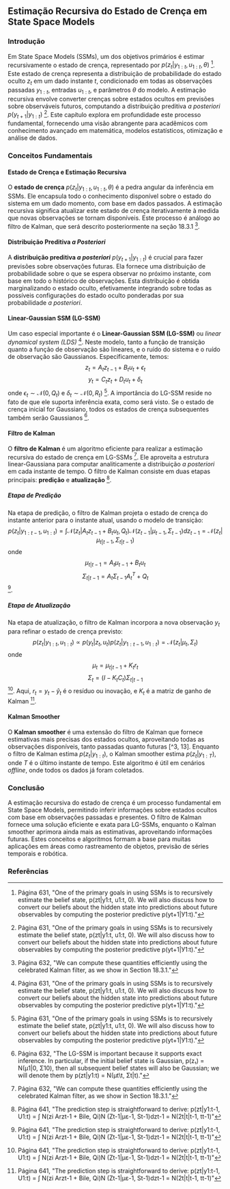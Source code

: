 ## Estimação Recursiva do Estado de Crença em State Space Models

### Introdução
Em State Space Models (SSMs), um dos objetivos primários é estimar recursivamente o estado de crença, representado por $p(z_t | y_{1:t}, u_{1:t}, \theta)$ [^1]. Este estado de crença representa a distribuição de probabilidade do estado oculto $z_t$ em um dado instante *t*, condicionado em todas as observações passadas $y_{1:t}$, entradas $u_{1:t}$, e parâmetros $\theta$ do modelo. A estimação recursiva envolve converter crenças sobre estados ocultos em previsões sobre observáveis futuros, computando a distribuição preditiva *a posteriori* $p(y_{t+1} | y_{1:t})$ [^1]. Este capítulo explora em profundidade este processo fundamental, fornecendo uma visão abrangente para acadêmicos com conhecimento avançado em matemática, modelos estatísticos, otimização e análise de dados.

### Conceitos Fundamentais

#### Estado de Crença e Estimação Recursiva
O **estado de crença** $p(z_t | y_{1:t}, u_{1:t}, \theta)$ é a pedra angular da inferência em SSMs. Ele encapsula todo o conhecimento disponível sobre o estado do sistema em um dado momento, com base em dados passados. A estimação recursiva significa atualizar este estado de crença iterativamente à medida que novas observações se tornam disponíveis.  Este processo é análogo ao filtro de Kalman, que será descrito posteriormente na seção 18.3.1 [^3].

#### Distribuição Preditiva *a Posteriori*
A **distribuição preditiva *a posteriori*** $p(y_{t+1} | y_{1:t})$ é crucial para fazer previsões sobre observações futuras. Ela fornece uma distribuição de probabilidade sobre o que se espera observar no próximo instante, com base em todo o histórico de observações. Esta distribuição é obtida marginalizando o estado oculto, efetivamente integrando sobre todas as possíveis configurações do estado oculto ponderadas por sua probabilidade *a posteriori*.

#### Linear-Gaussian SSM (LG-SSM)
Um caso especial importante é o **Linear-Gaussian SSM (LG-SSM)** ou *linear dynamical system (LDS)* [^1]. Neste modelo, tanto a função de transição quanto a função de observação são lineares, e o ruído do sistema e o ruído de observação são Gaussianos. Especificamente, temos:
$$z_t = A_t z_{t-1} + B_t u_t + \epsilon_t$$
$$y_t = C_t z_t + D_t u_t + \delta_t$$
onde $\epsilon_t \sim \mathcal{N}(0, Q_t)$ e $\delta_t \sim \mathcal{N}(0, R_t)$ [^1].  A importância do LG-SSM reside no fato de que ele suporta inferência exata, como será visto. Se o estado de crença inicial for Gaussiano, todos os estados de crença subsequentes também serão Gaussianos [^2].

#### Filtro de Kalman
O **filtro de Kalman** é um algoritmo eficiente para realizar a estimação recursiva do estado de crença em LG-SSMs [^3]. Ele aproveita a estrutura linear-Gaussiana para computar analiticamente a distribuição *a posteriori* em cada instante de tempo. O filtro de Kalman consiste em duas etapas principais: **predição** e **atualização** [^11].

##### Etapa de Predição
Na etapa de predição, o filtro de Kalman projeta o estado de crença do instante anterior para o instante atual, usando o modelo de transição:
$$p(z_t | y_{1:t-1}, u_{1:t}) = \int \mathcal{N}(z_t | A_t z_{t-1} + B_t u_t, Q_t) \mathcal{N}(z_{t-1} | \mu_{t-1}, \Sigma_{t-1}) dz_{t-1} = \mathcal{N}(z_t | \mu_{t|t-1}, \Sigma_{t|t-1})$$
onde
$$\mu_{t|t-1} = A_t \mu_{t-1} + B_t u_t$$
$$\Sigma_{t|t-1} = A_t \Sigma_{t-1} A_t^T + Q_t$$
[^11].

##### Etapa de Atualização
Na etapa de atualização, o filtro de Kalman incorpora a nova observação $y_t$ para refinar o estado de crença previsto:
$$p(z_t | y_{1:t}, u_{1:t}) \propto p(y_t | z_t, u_t) p(z_t | y_{1:t-1}, u_{1:t}) = \mathcal{N}(z_t | \mu_t, \Sigma_t)$$
onde
$$\mu_t = \mu_{t|t-1} + K_t r_t$$
$$\Sigma_t = (I - K_t C_t) \Sigma_{t|t-1}$$
[^11]. Aqui, $r_t = y_t - \hat{y}_t$ é o resíduo ou inovação, e $K_t$ é a matriz de ganho de Kalman [^11].

#### Kalman Smoother
O **Kalman smoother** é uma extensão do filtro de Kalman que fornece estimativas mais precisas dos estados ocultos, aproveitando todas as observações disponíveis, tanto passadas quanto futuras [^3, 13].  Enquanto o filtro de Kalman estima $p(z_t | y_{1:t})$, o Kalman smoother estima $p(z_t | y_{1:T})$, onde *T* é o último instante de tempo. Este algoritmo é útil em cenários *offline*, onde todos os dados já foram coletados.

### Conclusão
A estimação recursiva do estado de crença é um processo fundamental em State Space Models, permitindo inferir informações sobre estados ocultos com base em observações passadas e presentes. O filtro de Kalman fornece uma solução eficiente e exata para LG-SSMs, enquanto o Kalman smoother aprimora ainda mais as estimativas, aproveitando informações futuras. Estes conceitos e algoritmos formam a base para muitas aplicações em áreas como rastreamento de objetos, previsão de séries temporais e robótica.

### Referências
[^1]: Página 631, "One of the primary goals in using SSMs is to recursively estimate the belief state, p(zt|y1:t, u1:t, 0). We will also discuss how to convert our beliefs about the hidden state into predictions about future observables by computing the posterior predictive p(yt+1|У1:t)."
[^2]: Página 632, "The LG-SSM is important because it supports exact inference. In particular, if the initial belief state is Gaussian, p(z₁) = N(μ1|0, Σ10), then all subsequent belief states will also be Gaussian; we will denote them by p(zt|y1:t) = N(μt\t, Σt|t)."
[^3]: Página 632, "We can compute these quantities efficiently using the celebrated Kalman filter, as we show in Section 18.3.1."
[^4]: Página 633, "We have now fully specified the model and can perform sequential Bayesian updating to compute p(zt|y1:t) using an algorithm known as the Kalman filter, to be described in Section 18.3.1."
[^5]: Página 633, "Figure 18.1(a) gives an example. The object moves to the right and generates an observation at each time step (think of “blips” on a radar screen). We observe these blips and filter out the noise by using the Kalman filter."
[^6]: Página 633, "To obtain the much smoother plot in Figure 18.1(c), we need to use the Kalman smoother, which computes P(Zty1:T)"
[^7]: Página 635, "If we assume the observation model p(ytzt, L) is linear-Gaussian, and we use a Gaussian motion model for p(xt|xt−1, ut), we can use a Kalman filter to maintain our belief state about the location of the robot and the location of the landmarks"
[^8]: Página 639, "This is thus a generalization of the classic constant linear trend model, an example of which is shown in the black line of Figure 18.6(b)."
[^9]: Página 640, "The Kalman filter is an algorithm for exact Bayesian filtering for linear-Gaussian state space models. We will represent the marginal posterior at time t by p(zt|y1:t, u1:t) = N(zt|μτ, Στ)"
[^10]: Página 640, "Since everything is Gaussian, we can perform the prediction and update steps in closed form, as we explain below. The resulting algorithm is the Gaussian analog of the HMM filter in Section 17.4.2."
[^11]: Página 641, "The prediction step is straightforward to derive: p(zt|y1:t-1, U1:t) = ∫ N(zi Arzt-1 + Bile, Qi)N (Zt-1|με-1, St-1)dzt-1 = Ν(2t|t|t-1, tt-1)"
[^12]: Página 641, "The measurement step can be computed using Bayes rule, as follows p(zt|yt, y1:t-1, U1:t) ∝ p(yt|Zt, ut)P(Zt|y1:t−1, u1:t)"
[^13]: Página 643, "In Section 18.3.1, we described the Kalman filter, which sequentially computes p(zt|y1:t) for each t. This is useful for online inference problems, such as tracking. However, in an offline setting, we can wait until all the data has arrived, and then compute p(zt|y1:T)."

<!-- END -->